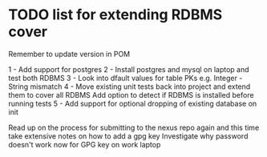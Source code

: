 # TODO list for extending RDBMS cover

Remember to update version in POM

1 - Add support for postgres
2 - Install postgres and mysql on laptop and test both RDBMS
3 - Look into dfault values for table PKs e.g. Integer - String mismatch
4 - Move existing unit tests back into project and extend them to cover all RDBMS
    Add option to detect if RDBMS is installed before running tests
5 - Add support for optional dropping of existing database on init


Read up on the process for submitting to the nexus repo again
and this time take extensive notes on how to add a gpg key
Investigate why password doesn't work now for GPG key on work laptop

